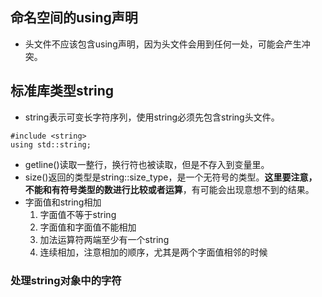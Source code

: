 ## 命名空间的using声明
* 头文件不应该包含using声明，因为头文件会用到任何一处，可能会产生冲突。
## 标准库类型string
* string表示可变长字符序列，使用string必须先包含string头文件。
```
#include <string>
using std::string;
```
* getline()读取一整行，换行符也被读取，但是不存入到变量里。
* size()返回的类型是string::size_type，是一个无符号的类型。**这里要注意，不能和有符号类型的数进行比较或者运算**，有可能会出现意想不到的结果。
* 字面值和string相加
    1. 字面值不等于string
    2. 字面值和字面值不能相加
    3. 加法运算符两端至少有一个string
    4. 连续相加，注意相加的顺序，尤其是两个字面值相邻的时候

### 处理string对象中的字符
